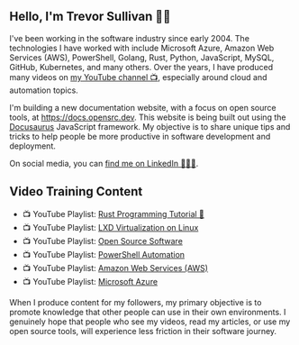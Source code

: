 ## Hello, I'm Trevor Sullivan 👋🏻

I've been working in the software industry since early 2004.
The technologies I have worked with include Microsoft Azure, Amazon Web Services (AWS), PowerShell, Golang, Rust, Python, JavaScript, MySQL, GitHub, Kubernetes, and many others. 
Over the years, I have produced many videos on [my YouTube channel 📺](https://youtube.com/trevorsullivan), especially around cloud and automation topics.

I'm building a new documentation website, with a focus on open source tools, at https://docs.opensrc.dev.
This website is being built out using the [Docusaurus](https://github.com/facebook/docusaurus) JavaScript framework.
My objective is to share unique tips and tricks to help people be more productive in software development and deployment.

On social media, you can [find me on LinkedIn 👨🏻‍🚀](https://www.linkedin.com/in/trevor-sullivan-310000225/).

## Video Training Content

* 📺 YouTube Playlist: [Rust Programming Tutorial 🦀](https://www.youtube.com/playlist?list=PLDbRgZ0OOEpUkWDGqp91ODn0dk7LPBAUL)
* 📺 YouTube Playlist: [LXD Virtualization on Linux](https://www.youtube.com/playlist?list=PLDbRgZ0OOEpX_uqK_hAq98ltdc4DP-D34)
* 📺 YouTube Playlist: [Open Source Software](https://www.youtube.com/playlist?list=PLDbRgZ0OOEpWrhpGuSlRJEHsMvbjXMRob)
* 📺 YouTube Playlist: [PowerShell Automation](https://www.youtube.com/playlist?list=PLDbRgZ0OOEpWfOdanbVPsH-dv0_Ewxngf)
* 📺 YouTube Playlist: [Amazon Web Services (AWS)](https://www.youtube.com/playlist?list=PLDbRgZ0OOEpVpa6IAsTnP4Hpim1XNy0Wi)
* 📺 YouTube Playlist: [Microsoft Azure](https://www.youtube.com/playlist?list=PLDbRgZ0OOEpW8Tx9YRRGs30Ib2MN12goh)

When I produce content for my followers, my primary objective is to promote knowledge that other people can use in their own environments.
I genuinely hope that people who see my videos, read my articles, or use my open source tools, will experience less friction in their software journey.
